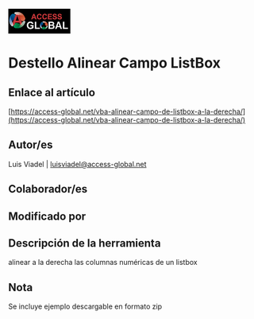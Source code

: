 ﻿![Access-global](/blob/main/Images/Logo1.png)
# Destello Alinear Campo ListBox
## Enlace al artículo
[https://access-global.net/vba-alinear-campo-de-listbox-a-la-derecha/](https://access-global.net/vba-alinear-campo-de-listbox-a-la-derecha/)
## Autor/es
Luis Viadel | luisviadel@access-global.net
## Colaborador/es

## Modificado por

## Descripción de la herramienta
alinear a la derecha las columnas numéricas de un listbox

## Nota
Se incluye ejemplo descargable en formato zip
